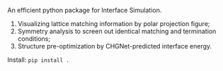 An efficient python package for Interface Simulation.

1. Visualizing lattice matching information by polar projection figure;
2. Symmetry analysis to screen out identical matching and termination conditions;
3. Structure pre-optimization by CHGNet-predicted interface energy.

Install:
`pip install . `
